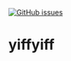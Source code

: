 [![GitHub issues](https://img.shields.io/github/issues/Nekololizu/NekoAlpeGame.svg)](https://github.com/Nekololizu/NekoAlpeGame/issues)

# yiffyiff



